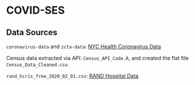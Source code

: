 # COVID-SES

## Data Sources

`coronavirus-data` and `zcta-data`: [NYC Health Coronavirus Data](https://github.com/nychealth/coronavirus-data)

Census data extracted via API: `Census_API_Code.R`, and created the flat file `Census_Data_Cleaned.csv`.

`rand_hcris_free_2020_02_01.csv`: [RAND Hospital Data](https://www.hospitaldatasets.org/)

